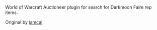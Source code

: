 World of Warcraft Auctioneer plugin for search for Darkmoon Faire rep items.

Original by [iamcal](https://github.com/iamcal/wow-Auc-Searcher-Insane).
